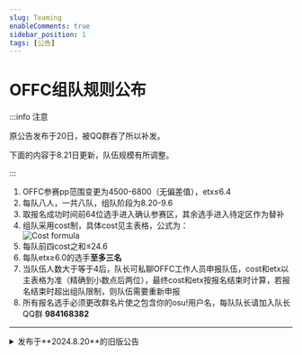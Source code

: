 ```yaml
---
slug: Teaming
enableComments: true
sidebar_position: 1
tags: [公告]
---
```


# OFFC组队规则公布

:::info 注意

原公告发布于20日，被QQ群吞了所以补发。

下面的内容于8.21日更新，队伍规模有所调整。

:::

1. OFFC参赛pp范围变更为<FntColor color="#198dff">4500-6800</FntColor>（无偏差值），<FntColor color="#198dff">etx≤6.4</FntColor>
2. 每队八人，一共八队，组队阶段为8.20-9.6<!-- truncate -->
3. 取报名成功时间前64位选手进入确认参赛区，其余选手进入待定区作为替补
4. 组队采用cost制，具体cost见主表格，公式为：<br /><img src="/img/teamup_formula.svg" class="auto-invert" alt="Cost formula" />
5. 每队前四<FntColor color="#198dff">cost之和≤24.6</FntColor>
6. 每队<FntColor color="#198dff">etx≥6.0</FntColor>的选手**至多三名**
7. 当队伍人数大于等于4后，队长可私聊OFFC工作人员申报队伍，cost和etx以主表格为准（精确到小数点后两位），最终cost和etx按报名结束时计算，若报名结束时超出组队限制，则队伍需要重新申报
8. 所有报名选手必须更改群名片使之包含你的osu!用户名，每队队长请加入队长QQ群 **984168382**

---

<details>
  <summary>发布于**2024.8.20**的旧版公告</summary>

  1. OFFC参赛pp范围变更为<FntColor color="#198dff">4500-6800</FntColor>（无偏差值），<FntColor color="#198dff">etx≤6.4</FntColor>
  2. 每队七人，一共八队，组队阶段为8.20-9.6
  3. 取报名成功时间前56位选手进入确认参赛区，其余选手进入待定区作为替补；若某一时刻报名成功人数≥64，则取报名成功时间前64位选手进入确认参赛区，其余选手进入待定区作为替补，此时变为每队八人，队伍需要重新申报
  4. 组队采用cost制，具体cost见主表格，公式为：<br /><img src="/img/teamup_formula.svg" class="auto-invert" alt="Cost formula" />
  5. 每队前四<FntColor color="#198dff">cost之和≤24.6</FntColor>
  6. 每队<FntColor color="#198dff">etx≥6.0</FntColor>的选手**至多三名**
  7. 当队伍人数大于等于4后，队长可私聊OFFC工作人员申报队伍，cost和etx以主表格为准（精确到小数点后两位），最终cost和etx按报名结束时计算，若报名结束时超出组队限制，则队伍需要重新申报
  8. 所有报名选手必须更改群名片使之包含你的osu!用户名，每队队长请加入队长QQ群 **984168382**

</details>
